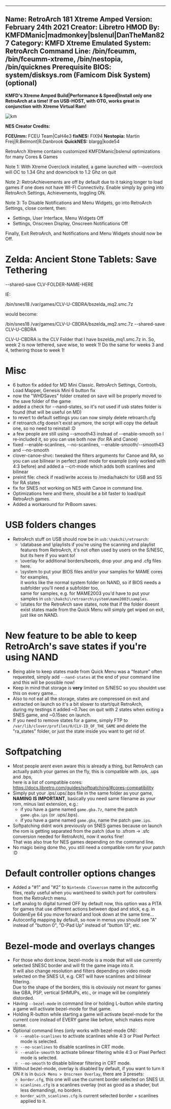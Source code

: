 -----------------------
Name: RetroArch 181 Xtreme Amped
Version: February 24th 2021
Creator: Libretro
HMOD By: KMFDManic|madmonkey|bslenul|DanTheMan827
Category: KMFD Xtreme
Emulated System: RetroArch
Command Line: /bin/fceumm, /bin/fceumm-xtreme, /bin/nestopia, /bin/quicknes
Prerequisite BIOS: system/disksys.rom (Famicom Disk System)(optional)
-----------------------
**KMFD's Xtreme Amped Build|Performance & Speed|Install only one RetroArch at a time!**
**If on USB-HOST, with OTG, works great in conjunction with Xtreme Virtual Ram!**

![km](https://i.imgur.com/ABVqDyM.jpg)

**NES Creator Credits:**

**FCEUmm:** FCEU Team|CaH4e3 **fixNES:** FIX94 
**Nestopia:** Martin Freij|R.Belmont|R.Danbrook **QuickNES:** blargg|kode54

RetroArch Xtreme contains customized KMFDManic|bslenul optimizations for many Cores & Games

Note 1: With Xtreme Overclock installed, a game launched with --overclock will OC to 1.34 Ghz and downclock to 1.2 Ghz on quit

Note 2: RetroAchievements are off by default due to it taking longer to load games if one does not have
WI-FI Connectivity.  Enable simply by going into RetroArch Settings, Achievements, toggling ON.

Note 3: To Disable Notifications and Menu Widgets, go into RetroArch Settings, close content, then:

- Settings, User Interface, Menu Widgets Off
- Settings, Onscreen Display, Onscreen Notifications Off

Finally, Exit RetroArch, and Notifications and Menu Widgets should now be Off.

# Zelda: Ancient Stone Tablets: Save Tethering

--shared-save CLV-FOLDER-NAME-HERE

IE:

/bin/snes18 /var/games/CLV-U-CBDRA/bszelda_mq2.smc.7z

would become:

/bin/snes18 /var/games/CLV-U-CBDRA/bszelda_mq2.smc.7z --shared-save CLV-U-CBDRA

CLV-U-CBDRA is the CLV Folder that I have bszelda_mq1.smc.7z in. So, week 2 is
now tethered, save wise, to week 1! Do the same for weeks 3 and 4, tethering those
to week 1!

# Misc

* 6 button fix added for MD Mini Classic. RetroArch Settings, Controls, Load Mapper, Genesis Mini 6 button fix
* now the "WHDSaves" folder created on save will be properly moved to the save folder of the game
* added a check for --nand-states, so it's not used if usb states folder is found (that will be useful on MD)
* to revert to default settings you can now simply delete retroarch.cfg
* if retroarch.cfg doesn't exist anymore, the script will copy the default one, so no need to reinstall :D
* a few people are still using --smooth43 instead of --enable-smooth so I re-included it, so you can use both now (for RA and Canoe)
* fixed --enable-scanlines, --no-scanlines, --enable-smooth/--smooth43 and --no-smooth
* clover-canoe-shvc: tweaked the filters arguments for Canoe and RA, so you can use bilinear in perfect pixel mode for example (only worked with 4:3 before) and added a --crt-mode which adds both scanlines and bilinear
* preinit file: check if read/write access to /media/hakchi for USB and SS for RA states
* fix for SNES not working on NES with Canoe in command line.
* Optimizations here and there, should be a bit faster to load/quit RetroArch games.
* Added a workaround for PrBoom saves.

# USB folders changes

* RetroArch stuff on USB should now be in `usb:\hakchi\retroarch`:
    * \database and \playlists if you're using the scanning and playlist features from RetroArch, it's not often used by users on the S/NESC, but its here if you want to!
    * \overlay for additional borders/bezels, drop your .png and .cfg files here.
    * \system to put your BIOS files and/or your samples for MAME cores for examples,  
    it works like the normal system folder on NAND, so if BIOS needs a subfolder you'll need a subfolder too,  
    same for samples, e.g. for MAME2003 you'd have to put your samples in `usb:\hakchi\retroarch\system\mame2003\samples`.
    * \states for the RetroArch save states, note that if the folder doesnt exist states made from the Quick Menu will simply get wiped on exit, just like on NAND.

# New feature to be able to keep RetroArch's save states if you're using NAND

* Being able to keep states made from Quick Menu was a "feature" often requested, simply add `--nand-states` at the end of your command line and this will be possible now!
* Keep in mind that storage is **very** limited on S/NESC so you shouldnt use this on every game...
* Also to not eat all the storage, states are compressed on exit and extracted on launch so it's a bit slower to start/quit RetroArch,  
during my testings it added ~0.7sec on quit with 2 states when exiting a SNES game, and ~0.15sec on launch.
* If you need to remove states for a game, simply FTP to `/var/lib/clover/profiles/0/CLV-ID_OF_THE_GAME` and delete the "ra_states" folder, or just the state inside you want to get rid of.

# Softpatching

* Most people arent even aware this is already a thing, but RetroArch can actually patch your games on the fly, this is compatible with .ips, .ups and .bps,  
here is a list of compatible cores: https://docs.libretro.com/guides/softpatching/#cores-compatibility
* Simply put your .ips/.ups/.bps file in the same folder as your game, **NAMING IS IMPORTANT**, basically you need same filename as your rom, minus last extension, e.g.:
    * if you have a game named `game.gba.7z`, name the patch `game.gba.ips` (or .ups/.bps).
    * if you have a game named `game.gba`, name the patch `game.ips`.
* Softpatching didnt work previously on SNES games because on launch the rom is getting separated from the patch (due to .sfrom -> .sfc conversion needed for RetroArch), now it works fine!  
That was also true for NES games depending on the command line.
* No magic being done tho, you still need a compatible rom for your patch :D

# Default controller options changes

* Added a "#1" and "#2" to `Nintendo Clovercon` name in the autoconfig files, really useful when you want/need to switch port for controllers from the RetroArch menu.
* Left analog to digital turned OFF by default now, this option was a PITA for games that use different actions between dpad and stick, e.g. in GoldenEye 64 you move forward and look down at the same time...
* Autoconfig mapping by default, so now in menus you should see "A" instead of "button 0", "D-Pad Up" instead of "button 13", etc.

# Bezel-mode and overlays changes

* For those who dont know, bezel-mode is a mode that will use currently selected SNESC border and will fit the game image into it.  
It will also change resolution and filters depending on video mode selected on the SNES UI, e.g. CRT will have scanlines and bilinear filtering.  
Due to the shape of the borders, this is obviously not meant for games like GBA, PSP, vertical SHMUPs, etc., or image will be completely distorded.
* Having `--bezel-mode` in command line or holding L-button while starting a game will activate bezel-mode for that game.
* Holding R-button while starting a game will activate bezel-mode for the current core instead of EVERY game like before, which makes more sense.
* Optional command lines (only works with bezel-mode ON):
    * `--enable-scanlines` to activate scanlines while 4:3 or Pixel Perfect mode is selected.
    * `--no-scanlines` to disable scanlines in CRT mode.
    * `--enable-smooth` to activate bilinear filtering while 4:3 or Pixel Perfect mode is selected.
    * `--no-smooth` to disable bilinear filtering in CRT mode.
* Without bezel-mode, overlay is disabled by default, if you want to turn it ON it is in `Quick Menu > Onscreen Overlay`, there are 3 presets:
    * `border.cfg`, this one will use the current border selected on SNES UI.
    * `scanlines.cfg` is a scanlines overlay (not as good as a shader, but less demanding), no borders.
    * `border_with_scanlines.cfg` is current selected border + scanlines applied to it.